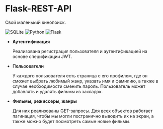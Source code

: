 # Flask-REST-API
Свой маленький кинопоиск. 

  ![SQLite](https://img.shields.io/badge/sqlite-%2307405e.svg?style=for-the-badge&logo=sqlite&logoColor=white)
  ![Python](https://img.shields.io/badge/python-3670A0?style=for-the-badge&logo=python&logoColor=ffdd54)
  ![Flask](https://img.shields.io/badge/flask-%23000.svg?style=for-the-badge&logo=flask&logoColor=white)
  
- **Аутентификация**
    
   Реализована регистрация пользователя и аутентификацией на основе спецификации JWT.
    
- **Пользователи**
    
    У каждого пользователя есть страница с его профилем, где он сможет выбрать любимый жанр, указать имя и фамилию, а также в случае необходимости сменить пароль. 
    Пользователь может добавлять и удалять фильмы из закладок.
    
- **Фильмы, режиссеры, жанры**
    
    Для них реализованы GET-запросы. Для всех объектов работает пагинация, чтобы мы могли постранично выводить их на экран, а также можно будет посмотреть самые новые фильмы.
